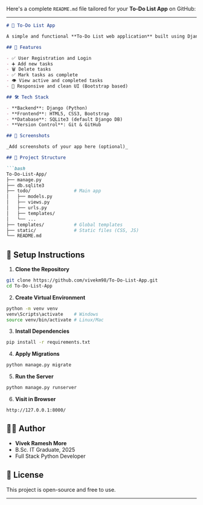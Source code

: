Here's a complete `README.md` file tailored for your **To-Do List App** on GitHub:

---

````markdown
# 📝 To-Do List App

A simple and functional **To-Do List web application** built using Django. This project allows users to manage tasks efficiently — with features like adding, deleting, and marking tasks as completed.

## 🚀 Features

- ✅ User Registration and Login
- ➕ Add new tasks
- 🗑️ Delete tasks
- ✅ Mark tasks as complete
- 👁️ View active and completed tasks
- 🎨 Responsive and clean UI (Bootstrap based)

## 🛠️ Tech Stack

- **Backend**: Django (Python)
- **Frontend**: HTML5, CSS3, Bootstrap
- **Database**: SQLite3 (default Django DB)
- **Version Control**: Git & GitHub

## 📸 Screenshots

_Add screenshots of your app here (optional)_

## 📁 Project Structure

```bash
To-Do-List-App/
├── manage.py
├── db.sqlite3
├── todo/                # Main app
│   ├── models.py
│   ├── views.py
│   ├── urls.py
│   ├── templates/
│   └── ...
├── templates/           # Global templates
├── static/              # Static files (CSS, JS)
└── README.md
````

## 🔧 Setup Instructions

1. **Clone the Repository**

```bash
git clone https://github.com/vivekm98/To-Do-List-App.git
cd To-Do-List-App
```

2. **Create Virtual Environment**

```bash
python -m venv venv
venv\Scripts\activate    # Windows
source venv/bin/activate # Linux/Mac
```

3. **Install Dependencies**

```bash
pip install -r requirements.txt
```

4. **Apply Migrations**

```bash
python manage.py migrate
```

5. **Run the Server**

```bash
python manage.py runserver
```

6. **Visit in Browser**

```
http://127.0.0.1:8000/
```

## 🙋‍♂️ Author

* **Vivek Ramesh More**
* B.Sc. IT Graduate, 2025
* Full Stack Python Developer

## 📄 License

This project is open-source and free to use.

---

```
